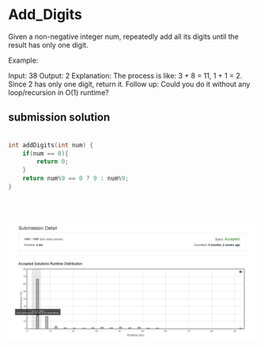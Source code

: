 # Add_Digits


Given a non-negative integer num, repeatedly add all its digits until the result has only one digit.

Example:

Input: 38
Output: 2 
Explanation: The process is like: 3 + 8 = 11, 1 + 1 = 2. 
             Since 2 has only one digit, return it.
Follow up:
Could you do it without any loop/recursion in O(1) runtime?


## submission solution

```c

int addDigits(int num) {
    if(num == 0){
        return 0;
    }
    return num%9 == 0 ? 9 : num%9;
}


    

```

![Add_Digits.png](./Add_Digits.png)